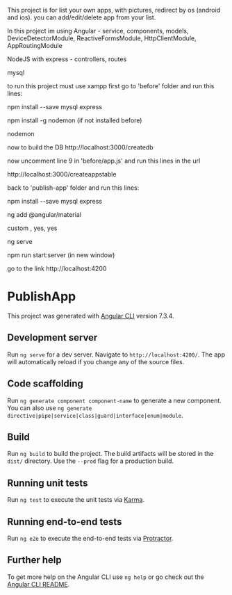 This project is for list your own apps, with pictures, redirect by os (android and ios). you can add/edit/delete app from your list.

In this project im using Angular - service, components, models, DeviceDetectorModule, ReactiveFormsModule, HttpClientModule, AppRoutingModule

NodeJS with express - controllers, routes

mysql

to run this project
must use xampp first go to 'before' folder and run this lines:

npm install --save mysql express

npm install -g nodemon (if not installed before)

nodemon

now to build the DB http://localhost:3000/createdb

now uncomment line 9 in 'before/app.js' and run this lines in the url

http://localhost:3000/createappstable


back to 'publish-app' folder and run this lines:

npm install --save mysql express

ng add @angular/material

custom , yes, yes

ng serve

npm run start:server (in new window)

go to the link http://localhost:4200


# PublishApp

This project was generated with [Angular CLI](https://github.com/angular/angular-cli) version 7.3.4.

## Development server

Run `ng serve` for a dev server. Navigate to `http://localhost:4200/`. The app will automatically reload if you change any of the source files.

## Code scaffolding

Run `ng generate component component-name` to generate a new component. You can also use `ng generate directive|pipe|service|class|guard|interface|enum|module`.

## Build

Run `ng build` to build the project. The build artifacts will be stored in the `dist/` directory. Use the `--prod` flag for a production build.

## Running unit tests

Run `ng test` to execute the unit tests via [Karma](https://karma-runner.github.io).

## Running end-to-end tests

Run `ng e2e` to execute the end-to-end tests via [Protractor](http://www.protractortest.org/).

## Further help

To get more help on the Angular CLI use `ng help` or go check out the [Angular CLI README](https://github.com/angular/angular-cli/blob/master/README.md).
